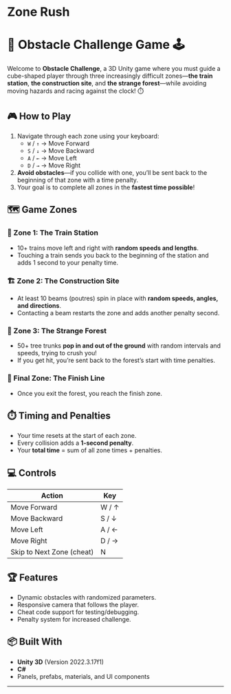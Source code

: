 # Zone Rush


# 🚧 Obstacle Challenge Game 🕹️

Welcome to **Obstacle Challenge**, a 3D Unity game where you must guide a cube-shaped player through three increasingly difficult zones—**the train station**, **the construction site**, and **the strange forest**—while avoiding moving hazards and racing against the clock! ⏱️


## 🎮 How to Play

1. Navigate through each zone using your keyboard:
   - `W` / `↑` → Move Forward  
   - `S` / `↓` → Move Backward  
   - `A` / `←` → Move Left  
   - `D` / `→` → Move Right  
2. **Avoid obstacles**—if you collide with one, you’ll be sent back to the beginning of that zone with a time penalty.
3. Your goal is to complete all zones in the **fastest time possible**!


## 🗺️ Game Zones

### 🚉 Zone 1: The Train Station
- 10+ trains move left and right with **random speeds and lengths**.
- Touching a train sends you back to the beginning of the station and adds 1 second to your penalty time.



### 🏗️ Zone 2: The Construction Site
- At least 10 beams (poutres) spin in place with **random speeds, angles, and directions**.
- Contacting a beam restarts the zone and adds another penalty second.




### 🌲 Zone 3: The Strange Forest
- 50+ tree trunks **pop in and out of the ground** with random intervals and speeds, trying to crush you!
- If you get hit, you’re sent back to the forest’s start with time penalties.




### 🏁 Final Zone: The Finish Line
- Once you exit the forest, you reach the finish zone.





## ⏱️ Timing and Penalties

- Your time resets at the start of each zone.
- Every collision adds a **1-second penalty**.
- Your **total time** = sum of all zone times + penalties.




## 💻 Controls

| Action                    | Key    |
| ------------------------- | ------ |
| Move Forward              | W / ↑  |
| Move Backward             | S / ↓  |
| Move Left                 | A / ←  |
| Move Right                | D / →  |
| Skip to Next Zone (cheat) | N      |




## 🏆 Features

- Dynamic obstacles with randomized parameters.
- Responsive camera that follows the player.
- Cheat code support for testing/debugging.
- Penalty system for increased challenge.



## 📦 Built With

- **Unity 3D** (Version 2022.3.17f1)
- **C#**
- Panels, prefabs, materials, and UI components

---



